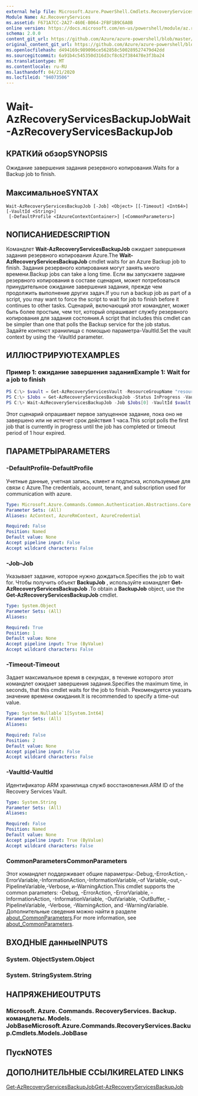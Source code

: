 ```yaml
---
external help file: Microsoft.Azure.PowerShell.Cmdlets.RecoveryServices.Backup.dll-Help.xml
Module Name: Az.RecoveryServices
ms.assetid: F671A7CC-2A27-460E-B064-2FBF1B9C6A0B
online version: https://docs.microsoft.com/en-us/powershell/module/az.recoveryservices/wait-azrecoveryservicesbackupjob
schema: 2.0.0
content_git_url: https://github.com/Azure/azure-powershell/blob/master/src/RecoveryServices/RecoveryServices/help/Wait-AzRecoveryServicesBackupJob.md
original_content_git_url: https://github.com/Azure/azure-powershell/blob/master/src/RecoveryServices/RecoveryServices/help/Wait-AzRecoveryServicesBackupJob.md
ms.openlocfilehash: d494169c989096ce562858c500289527479d42dd
ms.sourcegitcommit: 6a91b4c545350d316d3cf8c62f384478e3f3ba24
ms.translationtype: MT
ms.contentlocale: ru-RU
ms.lasthandoff: 04/21/2020
ms.locfileid: "94073506"
---
```

# <span data-ttu-id="b956a-101">Wait-AzRecoveryServicesBackupJob</span><span class="sxs-lookup"><span data-stu-id="b956a-101">Wait-AzRecoveryServicesBackupJob</span></span>

## <span data-ttu-id="b956a-102">КРАТКИй обзор</span><span class="sxs-lookup"><span data-stu-id="b956a-102">SYNOPSIS</span></span>

<span data-ttu-id="b956a-103">Ожидание завершения задания резервного копирования.</span><span class="sxs-lookup"><span data-stu-id="b956a-103">Waits for a Backup job to finish.</span></span>

## <span data-ttu-id="b956a-104">Максимальное</span><span class="sxs-lookup"><span data-stu-id="b956a-104">SYNTAX</span></span>

```
Wait-AzRecoveryServicesBackupJob [-Job] <Object> [[-Timeout] <Int64>] [-VaultId <String>]
 [-DefaultProfile <IAzureContextContainer>] [<CommonParameters>]
```

## <span data-ttu-id="b956a-105">NОПИСАНИЕ</span><span class="sxs-lookup"><span data-stu-id="b956a-105">DESCRIPTION</span></span>

<span data-ttu-id="b956a-106">Командлет **Wait-AzRecoveryServicesBackupJob** ожидает завершения задания резервного копирования Azure.</span><span class="sxs-lookup"><span data-stu-id="b956a-106">The **Wait-AzRecoveryServicesBackupJob** cmdlet waits for an Azure Backup job to finish.</span></span>
<span data-ttu-id="b956a-107">Задания резервного копирования могут занять много времени.</span><span class="sxs-lookup"><span data-stu-id="b956a-107">Backup jobs can take a long time.</span></span>
<span data-ttu-id="b956a-108">Если вы запускаете задание резервного копирования в составе сценария, может потребоваться принудительное ожидание завершения задания, прежде чем продолжить выполнение других задач.</span><span class="sxs-lookup"><span data-stu-id="b956a-108">If you run a backup job as part of a script, you may want to force the script to wait for job to finish before it continues to other tasks.</span></span>
<span data-ttu-id="b956a-109">Сценарий, включающий этот командлет, может быть более простым, чем тот, который опрашивает службу резервного копирования для задания состояния.</span><span class="sxs-lookup"><span data-stu-id="b956a-109">A script that includes this cmdlet can be simpler than one that polls the Backup service for the job status.</span></span>
<span data-ttu-id="b956a-110">Задайте контекст хранилища с помощью параметра-VaultId.</span><span class="sxs-lookup"><span data-stu-id="b956a-110">Set the vault context by using the -VaultId parameter.</span></span>

## <span data-ttu-id="b956a-111">ИЛЛЮСТРИРУЮТ</span><span class="sxs-lookup"><span data-stu-id="b956a-111">EXAMPLES</span></span>

### <span data-ttu-id="b956a-112">Пример 1: ожидание завершения задания</span><span class="sxs-lookup"><span data-stu-id="b956a-112">Example 1: Wait for a job to finish</span></span>

```powershell
PS C:\> $vault = Get-AzRecoveryServicesVault -ResourceGroupName "resourceGroup" -Name "vaultName"
PS C:\> $Jobs = Get-AzRecoveryServicesBackupJob -Status InProgress -VaultId $vault.ID
PS C:\> Wait-AzRecoveryServicesBackupJob -Job $Jobs[0] -VaultId $vault.ID -Timeout 3600
```

<span data-ttu-id="b956a-113">Этот сценарий опрашивает первое запущенное задание, пока оно не завершено или не истечет срок действия 1 часа.</span><span class="sxs-lookup"><span data-stu-id="b956a-113">This script polls the first job that is currently in progress until the job has completed or timeout period of 1 hour expired.</span></span>

## <span data-ttu-id="b956a-114">ПАРАМЕТРЫ</span><span class="sxs-lookup"><span data-stu-id="b956a-114">PARAMETERS</span></span>

### <span data-ttu-id="b956a-115">-DefaultProfile</span><span class="sxs-lookup"><span data-stu-id="b956a-115">-DefaultProfile</span></span>

<span data-ttu-id="b956a-116">Учетные данные, учетная запись, клиент и подписка, используемые для связи с Azure.</span><span class="sxs-lookup"><span data-stu-id="b956a-116">The credentials, account, tenant, and subscription used for communication with azure.</span></span>

```yaml
Type: Microsoft.Azure.Commands.Common.Authentication.Abstractions.Core.IAzureContextContainer
Parameter Sets: (All)
Aliases: AzContext, AzureRmContext, AzureCredential

Required: False
Position: Named
Default value: None
Accept pipeline input: False
Accept wildcard characters: False
```

### <span data-ttu-id="b956a-117">-Job</span><span class="sxs-lookup"><span data-stu-id="b956a-117">-Job</span></span>

<span data-ttu-id="b956a-118">Указывает задание, которое нужно дождаться.</span><span class="sxs-lookup"><span data-stu-id="b956a-118">Specifies the job to wait for.</span></span>
<span data-ttu-id="b956a-119">Чтобы получить объект **BackupJob** , используйте командлет **Get-AzRecoveryServicesBackupJob** .</span><span class="sxs-lookup"><span data-stu-id="b956a-119">To obtain a **BackupJob** object, use the **Get-AzRecoveryServicesBackupJob** cmdlet.</span></span>

```yaml
Type: System.Object
Parameter Sets: (All)
Aliases:

Required: True
Position: 1
Default value: None
Accept pipeline input: True (ByValue)
Accept wildcard characters: False
```

### <span data-ttu-id="b956a-120">-Timeout</span><span class="sxs-lookup"><span data-stu-id="b956a-120">-Timeout</span></span>

<span data-ttu-id="b956a-121">Задает максимальное время в секундах, в течение которого этот командлет ожидает завершения задания.</span><span class="sxs-lookup"><span data-stu-id="b956a-121">Specifies the maximum time, in seconds, that this cmdlet waits for the job to finish.</span></span>
<span data-ttu-id="b956a-122">Рекомендуется указать значение времени ожидания.</span><span class="sxs-lookup"><span data-stu-id="b956a-122">It is recommended to specify a time-out value.</span></span>

```yaml
Type: System.Nullable`1[System.Int64]
Parameter Sets: (All)
Aliases:

Required: False
Position: 2
Default value: None
Accept pipeline input: False
Accept wildcard characters: False
```

### <span data-ttu-id="b956a-123">-VaultId</span><span class="sxs-lookup"><span data-stu-id="b956a-123">-VaultId</span></span>

<span data-ttu-id="b956a-124">Идентификатор ARM хранилища служб восстановления.</span><span class="sxs-lookup"><span data-stu-id="b956a-124">ARM ID of the Recovery Services Vault.</span></span>

```yaml
Type: System.String
Parameter Sets: (All)
Aliases:

Required: False
Position: Named
Default value: None
Accept pipeline input: True (ByValue)
Accept wildcard characters: False
```

### <span data-ttu-id="b956a-125">CommonParameters</span><span class="sxs-lookup"><span data-stu-id="b956a-125">CommonParameters</span></span>
<span data-ttu-id="b956a-126">Этот командлет поддерживает общие параметры:-Debug,-ErrorAction,-ErrorVariable,-InformationAction,-InformationVariable,-of Variable,-out,-PipelineVariable,-Verbose, и-WarningAction.</span><span class="sxs-lookup"><span data-stu-id="b956a-126">This cmdlet supports the common parameters: -Debug, -ErrorAction, -ErrorVariable, -InformationAction, -InformationVariable, -OutVariable, -OutBuffer, -PipelineVariable, -Verbose, -WarningAction, and -WarningVariable.</span></span> <span data-ttu-id="b956a-127">Дополнительные сведения можно найти в разделе [about_CommonParameters](http://go.microsoft.com/fwlink/?LinkID=113216).</span><span class="sxs-lookup"><span data-stu-id="b956a-127">For more information, see [about_CommonParameters](http://go.microsoft.com/fwlink/?LinkID=113216).</span></span>

## <span data-ttu-id="b956a-128">ВХОДНЫЕ данные</span><span class="sxs-lookup"><span data-stu-id="b956a-128">INPUTS</span></span>

### <span data-ttu-id="b956a-129">System. Object</span><span class="sxs-lookup"><span data-stu-id="b956a-129">System.Object</span></span>

### <span data-ttu-id="b956a-130">System. String</span><span class="sxs-lookup"><span data-stu-id="b956a-130">System.String</span></span>

## <span data-ttu-id="b956a-131">НАПРЯЖЕНИЕ</span><span class="sxs-lookup"><span data-stu-id="b956a-131">OUTPUTS</span></span>

### <span data-ttu-id="b956a-132">Microsoft. Azure. Commands. RecoveryServices. Backup. командлеты. Models. JobBase</span><span class="sxs-lookup"><span data-stu-id="b956a-132">Microsoft.Azure.Commands.RecoveryServices.Backup.Cmdlets.Models.JobBase</span></span>

## <span data-ttu-id="b956a-133">Пуск</span><span class="sxs-lookup"><span data-stu-id="b956a-133">NOTES</span></span>

## <span data-ttu-id="b956a-134">ДОПОЛНИТЕЛЬНЫЕ ССЫЛКИ</span><span class="sxs-lookup"><span data-stu-id="b956a-134">RELATED LINKS</span></span>

[<span data-ttu-id="b956a-135">Get-AzRecoveryServicesBackupJob</span><span class="sxs-lookup"><span data-stu-id="b956a-135">Get-AzRecoveryServicesBackupJob</span></span>](./Get-AzRecoveryServicesBackupJob.md)
